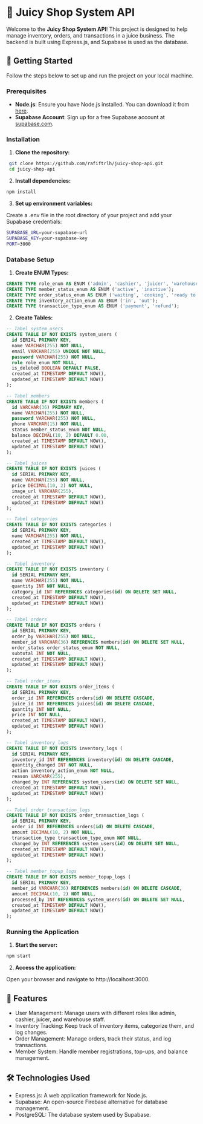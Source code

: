# 🍹 Juicy Shop System API

Welcome to the **Juicy Shop System API**! This project is designed to help manage inventory, orders, and transactions in a juice business. The backend is built using Express.js, and Supabase is used as the database.

## 🚀 Getting Started

Follow the steps below to set up and run the project on your local machine.

### Prerequisites

- **Node.js**: Ensure you have Node.js installed. You can download it from [here](https://nodejs.org/).
- **Supabase Account**: Sign up for a free Supabase account at [supabase.com](https://supabase.com/).

### Installation

1. **Clone the repository:**

  ```bash
   git clone https://github.com/rafiftrlh/juicy-shop-api.git
   cd juicy-shop-api
  ```

2. **Install dependencies:**

  ```bash
  npm install
  ```

3. **Set up environment variables:**

Create a .env file in the root directory of your project and add your Supabase credentials:
  ```bash
  SUPABASE_URL=your-supabase-url
  SUPABASE_KEY=your-supabase-key
  PORT=3000
  ```

### Database Setup

1. **Create ENUM Types:**

  ```sql
  CREATE TYPE role_enum AS ENUM ('admin', 'cashier', 'juicer', 'warehouse');
  CREATE TYPE member_status_enum AS ENUM ('active', 'inactive');
  CREATE TYPE order_status_enum AS ENUM ('waiting', 'cooking', 'ready to pick', 'done',  'cancelled');
  CREATE TYPE inventory_action_enum AS ENUM ('in', 'out');
  CREATE TYPE transaction_type_enum AS ENUM ('payment', 'refund');
  ```

2. **Create Tables:**

  ```sql
  -- Tabel system_users
  CREATE TABLE IF NOT EXISTS system_users (
    id SERIAL PRIMARY KEY,
    name VARCHAR(255) NOT NULL,
    email VARCHAR(255) UNIQUE NOT NULL,
    password VARCHAR(255) NOT NULL,
    role role_enum NOT NULL,
    is_deleted BOOLEAN DEFAULT FALSE,
    created_at TIMESTAMP DEFAULT NOW(),
    updated_at TIMESTAMP DEFAULT NOW()
  );

  -- Tabel members
  CREATE TABLE IF NOT EXISTS members (
    id VARCHAR(36) PRIMARY KEY,
    name VARCHAR(255) NOT NULL,
    password VARCHAR(255) NOT NULL,
    phone VARCHAR(15) NOT NULL,
    status member_status_enum NOT NULL,
    balance DECIMAL(10, 2) DEFAULT 0.00,
    created_at TIMESTAMP DEFAULT NOW(),
    updated_at TIMESTAMP DEFAULT NOW()
  );

  -- Tabel juices
  CREATE TABLE IF NOT EXISTS juices (
    id SERIAL PRIMARY KEY,
    name VARCHAR(255) NOT NULL,
    price DECIMAL(10, 2) NOT NULL,
    image_url VARCHAR(255),
    created_at TIMESTAMP DEFAULT NOW(),
    updated_at TIMESTAMP DEFAULT NOW()
  );

  -- Tabel categories
  CREATE TABLE IF NOT EXISTS categories (
    id SERIAL PRIMARY KEY,
    name VARCHAR(255) NOT NULL,
    created_at TIMESTAMP DEFAULT NOW(),
    updated_at TIMESTAMP DEFAULT NOW()
  );

  -- Tabel inventory
  CREATE TABLE IF NOT EXISTS inventory (
    id SERIAL PRIMARY KEY,
    name VARCHAR(255) NOT NULL,
    quantity INT NOT NULL,
    category_id INT REFERENCES categories(id) ON DELETE SET NULL,
    created_at TIMESTAMP DEFAULT NOW(),
    updated_at TIMESTAMP DEFAULT NOW()
  );

  -- Tabel orders
  CREATE TABLE IF NOT EXISTS orders (
    id SERIAL PRIMARY KEY,
    order_by VARCHAR(255) NOT NULL,
    member_id VARCHAR(36) REFERENCES members(id) ON DELETE SET NULL,
    order_status order_status_enum NOT NULL,
    subtotal INT NOT NULL,
    created_at TIMESTAMP DEFAULT NOW(),
    updated_at TIMESTAMP DEFAULT NOW()
  );

  -- Tabel order_items
  CREATE TABLE IF NOT EXISTS order_items (
    id SERIAL PRIMARY KEY,
    order_id INT REFERENCES orders(id) ON DELETE CASCADE,
    juice_id INT REFERENCES juices(id) ON DELETE CASCADE,
    quantity INT NOT NULL,
    price INT NOT NULL,
    created_at TIMESTAMP DEFAULT NOW(),
    updated_at TIMESTAMP DEFAULT NOW()
  );

  -- Tabel inventory_logs
  CREATE TABLE IF NOT EXISTS inventory_logs (
    id SERIAL PRIMARY KEY,
    inventory_id INT REFERENCES inventory(id) ON DELETE CASCADE,
    quantity_changed INT NOT NULL,
    action inventory_action_enum NOT NULL,
    reason VARCHAR(255),
    changed_by INT REFERENCES system_users(id) ON DELETE SET NULL,
    created_at TIMESTAMP DEFAULT NOW(),
    updated_at TIMESTAMP DEFAULT NOW()
  );

  -- Tabel order_transaction_logs
  CREATE TABLE IF NOT EXISTS order_transaction_logs (
    id SERIAL PRIMARY KEY,
    order_id INT REFERENCES orders(id) ON DELETE CASCADE,
    amount DECIMAL(10, 2) NOT NULL,
    transaction_type transaction_type_enum NOT NULL,
    changed_by INT REFERENCES system_users(id) ON DELETE SET NULL,
    created_at TIMESTAMP DEFAULT NOW(),
    updated_at TIMESTAMP DEFAULT NOW()
  );

  -- Tabel member_topup_logs
  CREATE TABLE IF NOT EXISTS member_topup_logs (
    id SERIAL PRIMARY KEY,
    member_id VARCHAR(36) REFERENCES members(id) ON DELETE CASCADE,
    amount DECIMAL(10, 2) NOT NULL,
    processed_by INT REFERENCES system_users(id) ON DELETE SET NULL,
    created_at TIMESTAMP DEFAULT NOW(),
    updated_at TIMESTAMP DEFAULT NOW()
  );
  ```

### Running the Application

1. **Start the server:**
  ```bash
  npm start
  ```

2. **Access the application:**

Open your browser and navigate to http://localhost:3000.

## 🎉 Features
- User Management: Manage users with different roles like admin, cashier, juicer, and warehouse staff.
- Inventory Tracking: Keep track of inventory items, categorize them, and log changes.
- Order Management: Manage orders, track their status, and log transactions.
- Member System: Handle member registrations, top-ups, and balance management.

## 🛠 Technologies Used
- Express.js: A web application framework for Node.js.
- Supabase: An open-source Firebase alternative for database management.
- PostgreSQL: The database system used by Supabase.